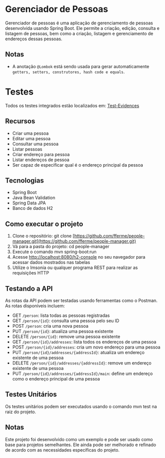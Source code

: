 # Gerenciador de Pessoas

Gerenciador de pessoas é uma aplicação de gerenciamento de pessoas desenvolvida usando Spring Boot. Ele permite a criação, edição, consulta e listagem de pessoas, bem como a criação, listagem e gerenciamento de endereços dessas pessoas.

## Notas

* A anotação `@Lombok` está sendo usada para gerar automaticamente `getters, setters, construtores, hash code e equals`.

# Testes

Todos os testes integrados estão localizados em: [Test-Evidences](https://github.com/fferme/people-manager/blob/master/src/test/java/com/ferme/peoplemanager/test-evidences/Test-Evidences.md)

## Recursos

* Criar uma pessoa
* Editar uma pessoa
* Consultar uma pessoa
* Listar pessoas
* Criar endereço para pessoa
* Listar endereços de pessoa
* Ser capaz de especificar qual é o endereço principal da pessoa

## Tecnologias

* Spring Boot
* Java Bean Validation
* Spring Data JPA
* Banco de dados H2

## Como executar o projeto

1. Clone o repositório: git clone [https://github.com/fferme/people-manager.git](https://github.com/fferme/people-manager.git)
2. Vá para a pasta do projeto: cd people-manager
3. Execute o comando mvn spring-boot:run
4. Acesse [http://localhost:8080/h2-console](http://localhost:8080/h2-console) no seu navegador para acessar dados mostrados nas tabelas
5. Utilize o Imsonia ou qualquer programa REST para realizar as requisições HTTP

## Testando a API

As rotas da API podem ser testadas usando ferramentas como o Postman. As rotas disponíveis incluem:

* GET `/person`: lista todas as pessoas registradas
* GET `/person/{id}`: consulta uma pessoa pelo seu ID
* POST `/person`: cria uma nova pessoa
* PUT `/person/{id}`: atualiza uma pessoa existente
* DELETE `/person/{id}`: remove uma pessoa existente
* GET `/person/{id}/addresses`: lista todos os endereços de uma pessoa
* POST `/person/{id}/addresses`: cria um novo endereço para uma pessoa
* PUT `/person/{id}/addresses/{addressId}`: atualiza um endereço existente de uma pessoa
* DELETE `/person/{id}/addresses/{addressId}`: remove um endereço existente de uma pessoa
* PUT `/person/{id}/addresses/{addressId}/main`: define um endereço como o endereço principal de uma pessoa

## Testes Unitários

Os testes unitários podem ser executados usando o comando mvn test na raiz do projeto.

## Notas

Este projeto foi desenvolvido como um exemplo e pode ser usado como base para projetos semelhantes. Ele ainda pode ser melhorado e refinado de acordo com as necessidades específicas do projeto.
